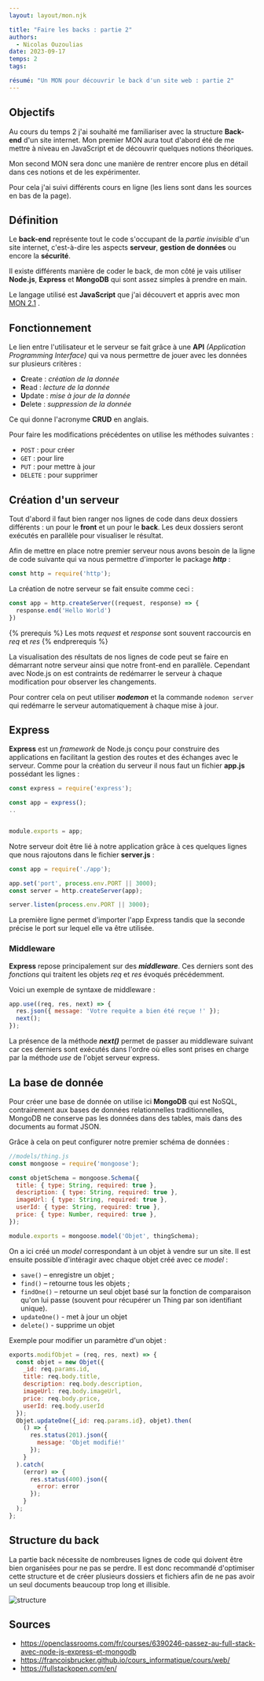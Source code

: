 ```yaml
---
layout: layout/mon.njk

title: "Faire les backs : partie 2"
authors:
  - Nicolas Ouzoulias
date: 2023-09-17
temps: 2
tags:

résumé: "Un MON pour découvrir le back d'un site web : partie 2"
---
```



## Objectifs

Au cours du temps 2 j'ai souhaité me familiariser avec la structure **Back-end** d'un site internet. Mon premier MON aura tout d'abord été de me mettre à niveau en JavaScript et de découvrir quelques notions théoriques.

Mon second MON sera donc une manière de rentrer encore plus en détail dans ces notions et de les expérimenter. 

Pour cela j'ai suivi différents cours en ligne (les liens sont dans les sources en bas de la page).

## Définition

Le **back-end** représente tout le code s'occupant de la *partie invisible* d'un site internet, c'est-à-dire les aspects **serveur**, **gestion de données** ou encore la **sécurité**. 

Il existe différents manière de coder le back, de mon côté je vais utiliser **Node.js**, **Express** et **MongoDB** qui sont assez simples à prendre en main. 

Le langage utilisé est **JavaScript** que j'ai découvert et appris avec mon [MON 2.1](../temps-2.1/index.md) .


## Fonctionnement

Le lien entre l'utilisateur et le serveur se fait grâce à une **API** *(Application Programming Interface)* qui va nous permettre de jouer avec les données sur plusieurs critères : 
- **C**reate : *création de la donnée*
- **R**ead : *lecture de la donnée*
- **U**pdate : *mise à jour de la donnée*
- **D**elete : *suppression de la donnée*

Ce qui donne l'acronyme **CRUD** en anglais. 

Pour faire les modifications précédentes on utilise les méthodes suivantes : 
- `POST` : pour créer
- `GET` : pour lire
- `PUT` : pour mettre à jour
- `DELETE` : pour supprimer

## Création d'un serveur

Tout d'abord il faut bien ranger nos lignes de code dans deux dossiers différents : un pour le **front** et un pour le **back**. Les deux dossiers seront exécutés en parallèle pour visualiser le résultat. 

Afin de mettre en place notre premier serveur nous avons besoin de la ligne de code suivante qui va nous permettre d'importer le package ***http*** :

```js
const http = require('http'); 
```
La création de notre serveur se fait ensuite comme ceci : 

```js 
const app = http.createServer((request, response) => {
  response.end('Hello World')
})
```

{% prerequis %}
Les mots *request* et *response* sont souvent raccourcis en *req* et *res*
{% endprerequis %}

La visualisation des résultats de nos lignes de code peut se faire en démarrant notre serveur ainsi que notre front-end en parallèle. Cependant avec Node.js on est contraints de redémarrer le serveur à chaque modification pour observer les changements.

Pour contrer cela on peut utiliser ***nodemon*** et la commande ``nodemon server`` qui redémarre le serveur automatiquement à chaque mise à jour. 

## Express

**Express** est un *framework* de Node.js conçu pour construire des applications en facilitant la gestion des routes et des échanges avec le serveur. Comme pour la création du serveur il nous faut un fichier **app.js** possédant les lignes : 
```js 
const express = require('express');

const app = express();
..


module.exports = app;
```

Notre serveur doit être lié à notre application grâce à ces quelques lignes que nous rajoutons dans le fichier **server.js** : 
```js 
const app = require('./app');

app.set('port', process.env.PORT || 3000);
const server = http.createServer(app);

server.listen(process.env.PORT || 3000);
```
La première ligne permet d'importer l'app Express tandis que la seconde précise le port sur lequel elle va être utilisée. 

### Middleware

**Express** repose principalement sur des ***middleware***. Ces derniers sont des *fonctions* qui traitent les objets *req* et *res* évoqués précédemment. 

Voici un exemple de syntaxe de middleware : 
```js
app.use((req, res, next) => {
  res.json({ message: 'Votre requête a bien été reçue !' });
  next();
});
```

La présence de la méthode ***next()*** permet de passer au middleware suivant car ces derniers sont exécutés dans l'ordre où elles sont prises en charge par la méthode *use* de l'objet serveur express.


## La base de donnée

Pour créer une base de donnée on utilise ici **MongoDB** qui est NoSQL, contrairement aux bases de données relationnelles traditionnelles, MongoDB ne conserve pas les données dans des tables, mais  dans des documents au format JSON.

Grâce à cela on peut configurer notre premier schéma de données : 
```js 
//models/thing.js
const mongoose = require('mongoose');

const objetSchema = mongoose.Schema({
  title: { type: String, required: true },
  description: { type: String, required: true },
  imageUrl: { type: String, required: true },
  userId: { type: String, required: true },
  price: { type: Number, required: true },
});

module.exports = mongoose.model('Objet', thingSchema);
```

On a ici créé un *model* correspondant à un objet à vendre sur un site. Il est ensuite possible d'intéragir avec chaque objet créé avec ce *model* : 
- ``save()``  – enregistre un objet ;
- ``find()``  – retourne tous les objets ;
- ``findOne()``  – retourne un seul objet basé sur la fonction de comparaison qu'on lui passe (souvent pour récupérer un Thing par son identifiant unique).
- ``updateOne()`` - met à jour un objet
- ``delete()`` - supprime un objet


Exemple pour modifier un paramètre d'un objet : 
```js 
exports.modifObjet = (req, res, next) => {
  const objet = new Objet({
    _id: req.params.id,
    title: req.body.title,
    description: req.body.description,
    imageUrl: req.body.imageUrl,
    price: req.body.price,
    userId: req.body.userId
  });
  Objet.updateOne({_id: req.params.id}, objet).then(
    () => {
      res.status(201).json({
        message: 'Objet modifié!'
      });
    }
  ).catch(
    (error) => {
      res.status(400).json({
        error: error
      });
    }
  );
};
```

## Structure du back

La partie back nécessite de nombreuses lignes de code qui doivent être bien organisées pour ne pas se perdre. Il est donc recommandé d'optimiser cette structure et de créer plusieurs dossiers et fichiers afin de ne pas avoir un seul documents beaucoup trop long et illisible. 

![structure](https://raw.githubusercontent.com/do-it-ecm/promo-2023-2024/main/Ouzoulias-Nicolas/mon/temps-2.2/image/structure.png)


## Sources 
- https://openclassrooms.com/fr/courses/6390246-passez-au-full-stack-avec-node-js-express-et-mongodb
- https://francoisbrucker.github.io/cours_informatique/cours/web/
- https://fullstackopen.com/en/ 
